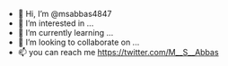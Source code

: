 - 👋 Hi, I’m @msabbas4847
- 👀 I’m interested in ...
- 🌱 I’m currently learning ...
- 💞️ I’m looking to collaborate on ...
- 📫 you can reach me https://twitter.com/M__S__Abbas

<!---
msabbas4847/msabbas4847 is a ✨ special ✨ repository because its `README.md` (this file) appears on your GitHub profile.
You can click the Preview link to take a look at your changes.
--->
